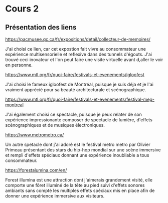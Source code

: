 # Cours 2
## Présentation des liens

https://pacmusee.qc.ca/fr/expositions/detail/collecteur-de-memoires/

J'ai choisi ce lien, car cet expostion fait vivre au consommateur une expérience multisensorielle et reflexive dans des tunnels d'égouts. J'ai trouvé ceci inovateur et l'on peut faire une visite virtuelle avant d,aller le voir en personne.

https://www.mtl.org/fr/quoi-faire/festivals-et-evenements/igloofest

J'ai choisi le fameux igloofest de Montréal, puisque je suis déja et je l'ai vraiment apprécié pour sa beauté architecturale et scénographique.

https://www.mtl.org/fr/quoi-faire/festivals-et-evenements/festival-meg-montreal

J'ai également choisi ce spectacle, puisque je peux relater de son expérience impressionante composer de spectacle de lumière, d'effets scénographiques et de musiques électroniques.

https://www.metrometro.ca/ 

Un autre spetacle dont j'ai adoré est le festival metro metro par Olivier Primeau présentant des stars du hip-hop mondial sur une scène immersive et rempli d'effets spéciaux donnant une expérience inoubliable a tous consommateur.

https://forestalumina.com/en/

 Forest illumina est une attraction dont j'aimerais grandement visité, elle comporte une fôret illuminé de la tête au pied suivi d'effets sonores ambiants sans compté les multiples effets spéciaux mis en place afin de donner une expérience immersive aux visiteurs.
